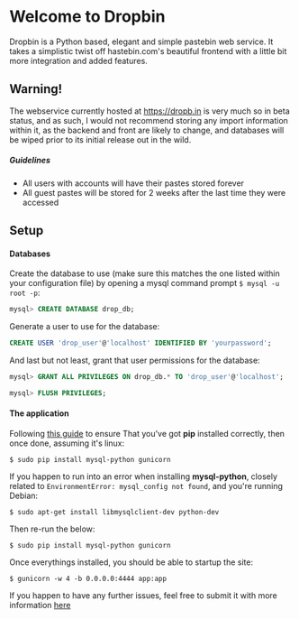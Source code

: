 # Welcome to Dropbin
Dropbin is a Python based, elegant and simple pastebin web service. It takes a
simplistic twist off hastebin.com's beautiful frontend with a little bit more
integration and added features.

## Warning!

The webservice currently hosted at https://dropb.in is very much so in beta status,
and as such, I would not recommend storing any import information within it, as
the backend and front are likely to change, and databases will be wiped prior to
its initial release out in the wild.


##### Guidelines

   * All users with accounts will have their pastes stored forever
   * All guest pastes will be stored for 2 weeks after the last time they were
     accessed


## Setup

#### Databases

Create the database to use (make sure this matches the one listed within your
configuration file) by opening a mysql command prompt `$ mysql -u root -p`:

```sql
mysql> CREATE DATABASE drop_db;
```

Generate a user to use for the database:

```sql
CREATE USER 'drop_user'@'localhost' IDENTIFIED BY 'yourpassword';
```

And last but not least, grant that user permissions for the database:

```sql
mysql> GRANT ALL PRIVILEGES ON drop_db.* TO 'drop_user'@'localhost';
```

```sql
mysql> FLUSH PRIVILEGES;
```

#### The application

Following [this guide](https://pip.pypa.io/en/latest/installing.html) to ensure
That you've got **pip** installed correctly, then once done, assuming it's linux:

```
$ sudo pip install mysql-python gunicorn
```

If you happen to run into an error when installing **mysql-python**, closely
related to `EnvironmentError: mysql_config not found`, and you're running Debian:

```
$ sudo apt-get install libmysqlclient-dev python-dev
```

Then re-run the below:

```
$ sudo pip install mysql-python gunicorn
```

Once everythings installed, you should be able to startup the site:

```
$ gunicorn -w 4 -b 0.0.0.0:4444 app:app
```

If you happen to have any further issues, feel free to submit it with more
information [here](https://github.com/Liamraystanley/dropbin/issues)
